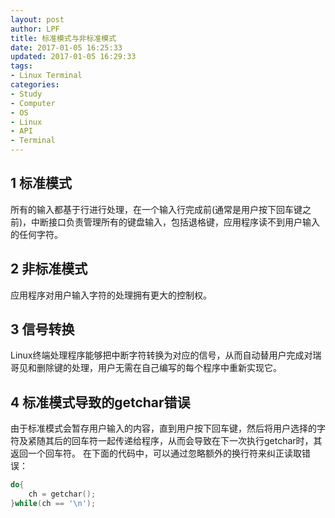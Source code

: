 ```yaml
---
layout: post
author: LPF
title: 标准模式与非标准模式
date: 2017-01-05 16:25:33
updated: 2017-01-05 16:29:33
tags:
- Linux Terminal
categories:
- Study
- Computer
- OS
- Linux
- API
- Terminal
---
```

## 1 标准模式

所有的输入都基于行进行处理，在一个输入行完成前(通常是用户按下回车键之前)，中断接口负责管理所有的键盘输入，包括退格键，应用程序读不到用户输入的任何字符。

## 2 非标准模式

应用程序对用户输入字符的处理拥有更大的控制权。

## 3 信号转换

Linux终端处理程序能够把中断字符转换为对应的信号，从而自动替用户完成对瑞哥见和删除键的处理，用户无需在自己编写的每个程序中重新实现它。

## 4 标准模式导致的getchar错误

由于标准模式会暂存用户输入的内容，直到用户按下回车键，然后将用户选择的字符及紧随其后的回车符一起传递给程序，从而会导致在下一次执行getchar时，其返回一个回车符。
在下面的代码中，可以通过忽略额外的换行符来纠正读取错误：

```c
do{
    ch = getchar();
}while(ch == '\n');
```
